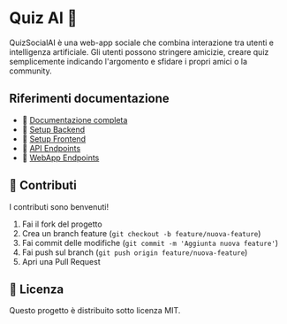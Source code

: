 # Quiz AI 🎉

QuizSocialAI è una web-app sociale che combina interazione tra utenti e intelligenza artificiale. Gli utenti possono stringere amicizie, creare quiz semplicemente indicando l'argomento e sfidare i propri amici o la community.

## Riferimenti documentazione
- 📂 [Documentazione completa](docs/README.md)
- 🚀 [Setup Backend](docs/setup-backend.md)
- 🎨 [Setup Frontend](docs/setup-frontend.md)
- 📖 [API Endpoints](docs/endpoint-server.md)
- 👥 [WebApp Endpoints](docs/endpoint-client.md)

## 🤝 Contributi

I contributi sono benvenuti!

1. Fai il fork del progetto
2. Crea un branch feature (`git checkout -b feature/nuova-feature`)
3. Fai commit delle modifiche (`git commit -m 'Aggiunta nuova feature'`)
4. Fai push sul branch (`git push origin feature/nuova-feature`)
5. Apri una Pull Request

## 📜 Licenza

Questo progetto è distribuito sotto licenza MIT.